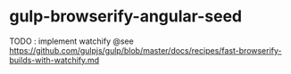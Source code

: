gulp-browserify-angular-seed
============================

TODO : implement watchify
@see https://github.com/gulpjs/gulp/blob/master/docs/recipes/fast-browserify-builds-with-watchify.md
